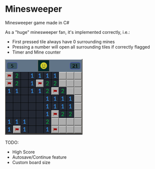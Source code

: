 # Minesweeper
Minesweeper game made in C#

As a "huge" minesweeper fan, it's implemented correctly, i.e.:  
* First pressed tile always have 0 surrounding mines  
* Pressing a number will open all surrounding tiles if correctly flagged  
* Timer and Mine counter

 ![Image](https://github.com/Stiabo/Minesweeper/blob/master/Image/Minesweeper-example-screenshot.PNG "Example screenshot")
    
TODO:  
* High Score 
* Autosave/Continue feature
* Custom board size
